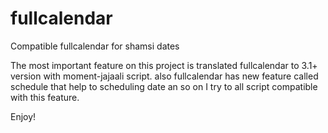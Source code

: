 # fullcalendar
Compatible fullcalendar for shamsi dates

The most important feature on this project is translated fullcalendar to 3.1+ version with moment-jajaali script.
also fullcalendar has new feature called schedule that help to scheduling date an so on I try to all script compatible with this feature.

Enjoy!
